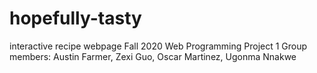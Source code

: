 # hopefully-tasty
interactive recipe webpage
Fall 2020 Web Programming
Project 1
Group members: Austin Farmer, Zexi Guo, Oscar Martinez, Ugonma Nnakwe
